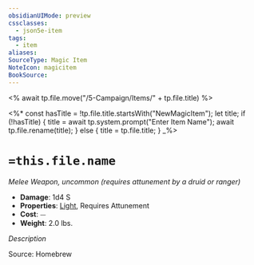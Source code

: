 ```yaml
---
obsidianUIMode: preview
cssclasses:
  - json5e-item
tags:
  - item
aliases: 
SourceType: Magic Item
NoteIcon: magicitem
BookSource:
---
```


<% await tp.file.move("/5-Campaign/Items/" + tp.file.title) %>

<%*
const hasTitle = !tp.file.title.startsWith("NewMagicItem");
let title;
if (!hasTitle) {
    title = await tp.system.prompt("Enter Item Name");
    await tp.file.rename(title);
} else {
    title = tp.file.title;
}
_%>


# `=this.file.name`
*Melee Weapon, uncommon (requires attunement by a druid or ranger)*  

- **Damage**: 1d4 S
- **Properties**: [Light](item-properties.md#Light), Requires Attunement
- **Cost**: ⏤
- **Weight**: 2.0 lbs.

*Description*

Source: Homebrew